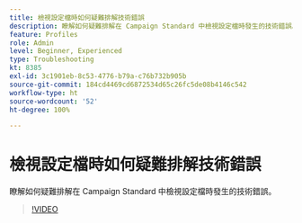 ```yaml
---
title: 檢視設定檔時如何疑難排解技術錯誤
description: 瞭解如何疑難排解在 Campaign Standard 中檢視設定檔時發生的技術錯誤。
feature: Profiles
role: Admin
level: Beginner, Experienced
type: Troubleshooting
kt: 8385
exl-id: 3c1901eb-8c53-4776-b79a-c76b732b905b
source-git-commit: 184cd4469cd6872534d65c26fc5de08b4146c542
workflow-type: ht
source-wordcount: '52'
ht-degree: 100%

---
```


# 檢視設定檔時如何疑難排解技術錯誤

瞭解如何疑難排解在 Campaign Standard 中檢視設定檔時發生的技術錯誤。

>[!VIDEO](https://video.tv.adobe.com/v/335890?quality=12)
